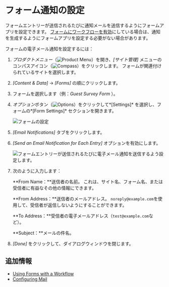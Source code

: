 # フォーム通知の設定

フォームエントリーが送信されるたびに通知メールを送信するようにフォームアプリを設定できます。 [フォームにワークフローを有効](./using-forms-with-a-workflow.md)にしている場合は、通知を生成するようにフォームアプリを設定する必要がない場合があります。

フォームの電子メール通知を設定するには：

1.  *プロダクトメニュー*（![Product Menu](../../../images/icon-product-menu.png)）を開き、*[サイト管理]* メニューのコンパスアイコン（![Compass](../../../images/icon-compass.png)）をクリックします。 フォームが関連付けられているサイトを選択します。

2.  *[Content & Data]* → *[Forms]* の順にクリックします。

3.  フォームを選択します（例：*Guest Survey Form* ）。

4.  *オプション*ボタン（![Options](../../../images/icon-options.png)）をクリックして*[Settings]* を選択し、フォームの*[Form Settings]* セクションを開きます。

    ![フォームの設定](./configuring-form-notifications/images/01.png)

5.  *[Email Notifications]* タブをクリックします。

6.  *[Send an Email Notification for Each Entry]* オプションを有効にします。

    ![フォームエントリーが送信されるたびに電子メール通知を送信するよう設定します。](./configuring-form-notifications/images/02.png)

7.  次のように入力します：

    **From Name：**送信者の名前。 これは、サイト名、フォーム名、または受信者に有益なその他の情報にできます。

    **From Address：**送信者のメールアドレス。 `noreply@example.com`を使用して、受信者が返信しないようにすることができます。

    **To Address：**受信者の電子メールアドレス（`test@example.com`など）。

    **Subject：**メールの件名。

8.  *[Done]* をクリックして、ダイアログウィンドウを閉じます。

## 追加情報

  - [Using Forms with a Workflow](./using-forms-with-a-workflow.md)
  - [Configuring Mail](../../../installation-and-upgrades/setting-up-liferay/configuring-mail.md)
